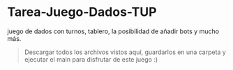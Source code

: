 # Tarea-Juego-Dados-TUP
juego de dados con turnos, tablero, la posibilidad de añadir bots y mucho más.

> Descargar todos los archivos vistos aquí, guardarlos en una carpeta y ejecutar el main para
  disfrutar de este juego :)
